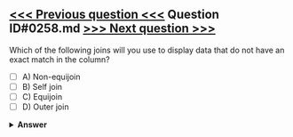 [<<< Previous question <<<](0257.md)   Question ID#0258.md   [>>> Next question >>>](0259.md)
---

Which of the following joins will you use to display data that do not have an exact match in the column?

- [ ] A) Non-equijoin
- [ ] B) Self join
- [ ] C) Equijoin
- [ ] D) Outer join

<details><summary><b>Answer</b></summary>
<p>
  Answer: <strong>A</strong>
</p>
</details>
